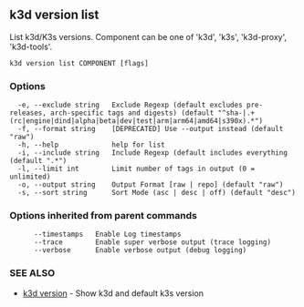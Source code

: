 ## k3d version list

List k3d/K3s versions. Component can be one of 'k3d', 'k3s', 'k3d-proxy', 'k3d-tools'.

```
k3d version list COMPONENT [flags]
```

### Options

```
  -e, --exclude string   Exclude Regexp (default excludes pre-releases, arch-specific tags and digests) (default "^sha-|.+(rc|engine|dind|alpha|beta|dev|test|arm|arm64|amd64|s390x).*")
  -f, --format string    [DEPRECATED] Use --output instead (default "raw")
  -h, --help             help for list
  -i, --include string   Include Regexp (default includes everything (default ".*")
  -l, --limit int        Limit number of tags in output (0 = unlimited)
  -o, --output string    Output Format [raw | repo] (default "raw")
  -s, --sort string      Sort Mode (asc | desc | off) (default "desc")
```

### Options inherited from parent commands

```
      --timestamps   Enable Log timestamps
      --trace        Enable super verbose output (trace logging)
      --verbose      Enable verbose output (debug logging)
```

### SEE ALSO

* [k3d version](k3d_version.md)	 - Show k3d and default k3s version

